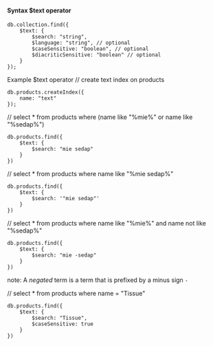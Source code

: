 #### Syntax $text operator
```
db.collection.find({
	$text: {
		$search: "string",
		$language: "string", // optional
		$caseSensitive: "boolean", // optional
		$diacriticSensitive: "boolean" // optional
	}
});
```

Example $text operator
// create text index on products
```
db.products.createIndex({
    name: "text"
});
```

// select * from products where (name like "%mie%" or name like "%sedap%")
```
db.products.find({
	$text: {
		$search: "mie sedap"
	}
})
```

// select * from products where name like "%mie sedap%"
```
db.products.find({
	$text: {
		$search: '"mie sedap"'
	}
})
```

// select * from products where name like "%mie%" and name not like "%sedap%"
```
db.products.find({
	$text: {
		$search: "mie -sedap"
	}
})
```
note: A _negated_ term is a term that is prefixed by a minus sign `-`

// select * from products where name = "Tissue"
```
db.products.find({
	$text: {
		$search: "Tissue",
		$caseSensitive: true
	}
})
```